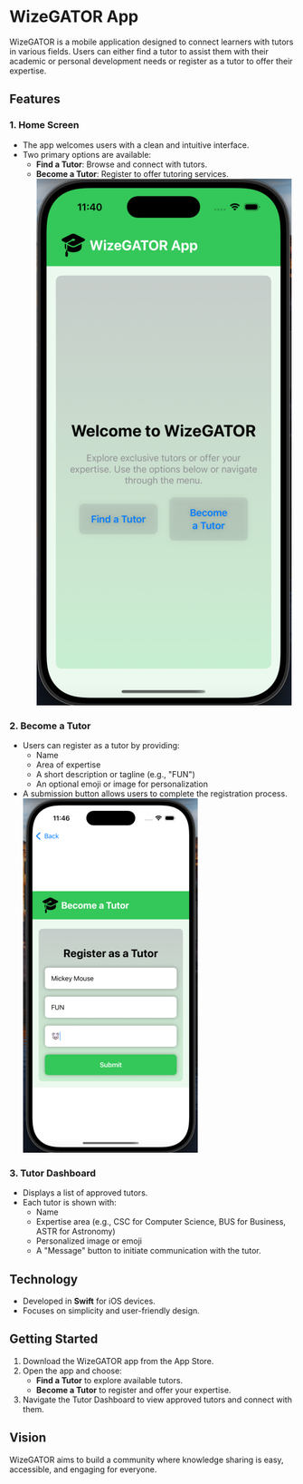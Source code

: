 # WizeGATOR App

WizeGATOR is a mobile application designed to connect learners with tutors in various fields. Users can either find a tutor to assist them with their academic or personal development needs or register as a tutor to offer their expertise.

## Features

### 1. **Home Screen**
   - The app welcomes users with a clean and intuitive interface.
   - Two primary options are available:
     - **Find a Tutor**: Browse and connect with tutors.
     - **Become a Tutor**: Register to offer tutoring services.
![LandingPage](WizeGatorApp/View/LandingPage-1.png)

### 2. **Become a Tutor**
   - Users can register as a tutor by providing:
     - Name
     - Area of expertise
     - A short description or tagline (e.g., "FUN")
     - An optional emoji or image for personalization
   - A submission button allows users to complete the registration process.
![BecomeTutorPage](WizeGatorApp/View/BecomeTutor-1.png)

### 3. **Tutor Dashboard**
   - Displays a list of approved tutors.
   - Each tutor is shown with:
     - Name
     - Expertise area (e.g., CSC for Computer Science, BUS for Business, ASTR for Astronomy)
     - Personalized image or emoji
     - A "Message" button to initiate communication with the tutor.

## Technology
- Developed in **Swift** for iOS devices.
- Focuses on simplicity and user-friendly design.

## Getting Started
1. Download the WizeGATOR app from the App Store.
2. Open the app and choose:
   - **Find a Tutor** to explore available tutors.
   - **Become a Tutor** to register and offer your expertise.
3. Navigate the Tutor Dashboard to view approved tutors and connect with them.

## Vision
WizeGATOR aims to build a community where knowledge sharing is easy, accessible, and engaging for everyone.


